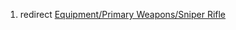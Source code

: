 1.  redirect [Equipment/Primary Weapons/Sniper
    Rifle](Equipment/Primary_Weapons/Sniper_Rifle "wikilink")